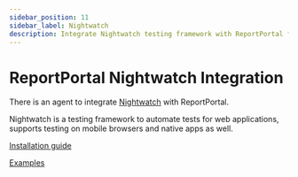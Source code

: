 ```yaml
---
sidebar_position: 11
sidebar_label: Nightwatch
description: Integrate Nightwatch testing framework with ReportPortal for comprehensive test automation reporting tools and web/mobile testing analysis.
---
```


# ReportPortal Nightwatch Integration

There is an agent to integrate [Nightwatch](https://nightwatchjs.org/) with ReportPortal.

Nightwatch is a testing framework to automate tests for web applications, supports testing on mobile browsers and native apps as well.

[Installation guide](https://github.com/reportportal/agent-js-nightwatch#readme)

[Examples](https://github.com/reportportal/examples-js/tree/master/example-nightwatch)
